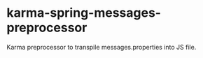 # karma-spring-messages-preprocessor
Karma preprocessor to transpile messages.properties into JS file.

